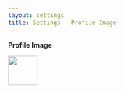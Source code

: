 ```yaml
---
layout: settings
title: Settings - Profile Image
---
```


<p><strong>Profile Image</strong></p>
<img class="bg-cover" style="background-image: url({{ site.url }}/{{ site.data.logged_in_user.avatar }})" width="60px" height="60px" src="{{ site.url }}/assets/images/blank.png">
<br>